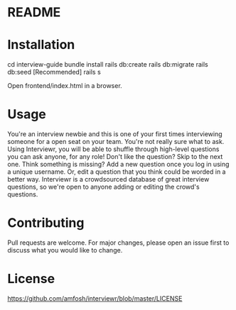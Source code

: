 # README

# Installation
cd interview-guide
bundle install
rails db:create
rails db:migrate
rails db:seed [Recommended]
rails s

Open frontend/index.html in a browser.

# Usage

You're an interview newbie and this is one of your first times interviewing someone for a open seat on your team. You're not really sure what to ask. Using Interviewr, you will be able to shuffle through high-level questions you can ask anyone, for any role! Don't like the question? Skip to the next one. Think something is missing? Add a new question once you log in using a unique username. Or, edit a question that you think could be worded in a better way. Interviewr is a crowdsourced database of great interview questions, so we're open to anyone adding or editing the crowd's questions.

# Contributing 
Pull requests are welcome. For major changes, please open an issue first to discuss what you would like to change.

# License 

https://github.com/amfosh/interviewr/blob/master/LICENSE
